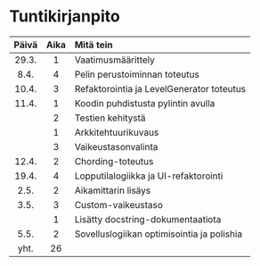 # Tuntikirjanpito
| Päivä | Aika | Mitä tein  |
| :-: | :-: | :- |
| 29.3. | 1 | Vaatimusmäärittely |
| 8.4. | 4 | Pelin perustoiminnan toteutus |
| 10.4. | 3 | Refaktorointia ja LevelGenerator toteutus |
| 11.4. | 1 | Koodin puhdistusta pylintin avulla |
| | 2 | Testien kehitystä |
| | 1 | Arkkitehtuurikuvaus |
| | 3 | Vaikeustasonvalinta |
| 12.4. | 2 | Chording-toteutus |
| 19.4. | 4 | Lopputilalogiikka ja UI-refaktorointi |
| 2.5. | 2 | Aikamittarin lisäys |
| 3.5. | 3 | Custom-vaikeustaso |
| | 1 | Lisätty docstring-dokumentaatiota |
| 5.5. | 2 | Sovelluslogiikan optimisointia ja polishia |
| yht. | 26 | |
